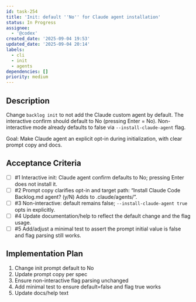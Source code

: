 ```yaml
---
id: task-254
title: 'Init: default ''No'' for Claude agent installation'
status: In Progress
assignee:
  - '@codex'
created_date: '2025-09-04 19:53'
updated_date: '2025-09-04 20:14'
labels:
  - cli
  - init
  - agents
dependencies: []
priority: medium
---
```


## Description

Change `backlog init` to not add the Claude custom agent by default. The interactive confirm should default to No (pressing Enter = No). Non-interactive mode already defaults to false via `--install-claude-agent` flag.

Goal: Make Claude agent an explicit opt-in during initialization, with clear prompt copy and docs.

## Acceptance Criteria
<!-- AC:BEGIN -->
- [ ] #1 Interactive init: Claude agent confirm defaults to No; pressing Enter does not install it.
- [ ] #2 Prompt copy clarifies opt-in and target path: “Install Claude Code Backlog.md agent? (y/N) Adds to .claude/agents/”.
- [ ] #3 Non-interactive: default remains false; `--install-claude-agent true` opts in explicitly.
- [ ] #4 Update documentation/help to reflect the default change and the flag usage.
- [ ] #5 Add/adjust a minimal test to assert the prompt initial value is false and flag parsing still works.
<!-- AC:END -->

## Implementation Plan

1. Change init prompt default to No
2. Update prompt copy per spec
3. Ensure non-interactive flag parsing unchanged
4. Add minimal test to ensure default=false and flag true works
5. Update docs/help text
